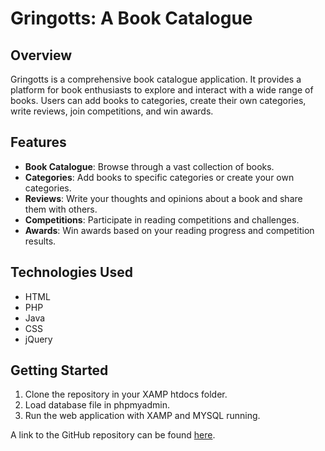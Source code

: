 # Gringotts: A Book Catalogue

## Overview

Gringotts is a comprehensive book catalogue application. It provides a platform for book enthusiasts to explore and interact with a wide range of books. Users can add books to categories, create their own categories, write reviews, join competitions, and win awards.

## Features

- **Book Catalogue**: Browse through a vast collection of books.
- **Categories**: Add books to specific categories or create your own categories.
- **Reviews**: Write your thoughts and opinions about a book and share them with others.
- **Competitions**: Participate in reading competitions and challenges.
- **Awards**: Win awards based on your reading progress and competition results.

## Technologies Used

- HTML
- PHP
- Java
- CSS
- jQuery

## Getting Started

1. Clone the repository in your XAMP htdocs folder.
2. Load database file in phpmyadmin.
3. Run the web application with XAMP and MYSQL running.



A link to the GitHub repository can be found [here](https://github.com/nicoleineza/bookcatalogue_/).
